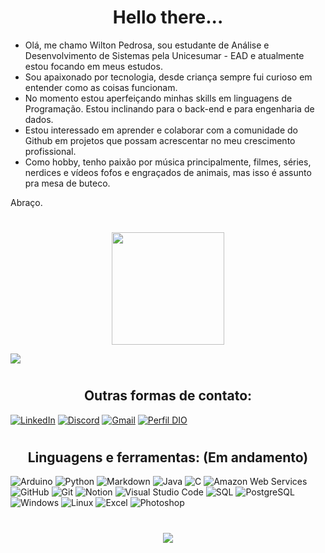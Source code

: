 <h1 align="center"> Hello there... </h1>

-  Olá, me chamo Wilton Pedrosa, sou estudante de Análise e Desenvolvimento de Sistemas pela Unicesumar - EAD e atualmente estou focando em meus estudos.
-  Sou apaixonado por tecnologia, desde criança sempre fui curioso em entender como as coisas funcionam.
-  No momento estou aperfeiçando minhas skills em linguagens de Programação. Estou inclinando para o back-end e para engenharia de dados.
-  Estou interessado em aprender e colaborar com a comunidade do Github em projetos que possam acrescentar no meu crescimento profissional.
-  Como hobby, tenho paixão por música principalmente, filmes, séries, nerdices e vídeos fofos e engraçados de animais, mas isso é assunto pra mesa de buteco.

Abraço.

<h1 align="center"></h1>

<div align="center">
 <img height="180em" src="https://streak-stats.demolab.com/?user=wiltonshark&theme=shadow-blue&background=035&border=555&dates=FFF"/>
</div>

[![](https://github-readme-activity-graph.vercel.app/graph?username=wiltonshark&bg_color=0d1117&color=6695b2&line=ffffff&point=ff0000&area=true&hide_border=true)](https://github.com/ashutosh00710/github-readme-activity-graph)

<h1 align="center"></h1>
<h2 align="center"> Outras formas de contato:  </h2>


[![LinkedIn](https://img.shields.io/badge/LinkedIn-000?style=for-the-badge&logo=linkedin&logoColor=0E76A8)](https://www.linkedin.com/in/wilton-pedrosa/) 
[![Discord](https://img.shields.io/badge/Discord-000?style=for-the-badge&logo=discord)](https://www.discord.com/in/wiltonshark/) 
[![Gmail](https://img.shields.io/badge/Gmail-000?style=for-the-badge&logo=gmail)](mailto:wiltonshark@gmail.com)
[![Perfil DIO](https://img.shields.io/badge/PERFIL%20DIO-000?style=for-the-badge&logo=diome)](https://web.dio.me/users/wiltonshark)

<h1 align="center"></h1>
<h2 align="center"> Linguagens e ferramentas: (Em andamento)  </h2>


![Arduino](https://img.shields.io/badge/Arduino-035?style=for-the-badge&logo=Arduino&logoColor=white)
![Python](https://img.shields.io/badge/Python-000?style=for-the-badge&logo=python)
![Markdown](https://img.shields.io/badge/Markdown-035?style=for-the-badge&logo=markdown)
![Java](https://img.shields.io/badge/Java-000?style=for-the-badge&logo=openjdk&logoColor=red)
![C](https://img.shields.io/badge/C-035?style=for-the-badge&logo=c)
![Amazon Web Services](https://img.shields.io/badge/Amazon_AWS-000?style=for-the-badge&logo=amazon-aws&logoColor=orange)
![GitHub](https://img.shields.io/badge/GitHub-035?style=for-the-badge&logo=github&logoColor=white)
![Git](https://img.shields.io/badge/Git-000?style=for-the-badge&logo=git&logoColor=FF5733)
![Notion](https://img.shields.io/badge/Notion-035?style=for-the-badge&logo=notion&logoColor=white)
![Visual Studio Code](https://img.shields.io/badge/-Visual%20Studio%20Code-000?style=for-the-badge&logo=visual-studio-code&logoColor=007ACC)
![SQL](https://img.shields.io/badge/MySQL-035?style=for-the-badge&logo=mysql&logoColor=white)
![PostgreSQL](https://img.shields.io/badge/PostgreSQL-000?style=for-the-badge&logo=postgresql)
![Windows](https://img.shields.io/badge/Windows-035?style=for-the-badge&logo=Windows)
![Linux](https://img.shields.io/badge/linux-000?style=for-the-badge&logo=Linux)
![Excel](https://img.shields.io/badge/-Excel-035?style=for-the-badge&logo=microsoftexcel)
![Photoshop](https://img.shields.io/badge/Photoshop-000?style=for-the-badge&logo=adobephotoshop)




<h1 align="center"></h1>

<div align="center"><img src="https://www.alura.com.br/artigos/assets/como-criar-um-readme-para-seu-perfil-github/imagem15.gif"/></div>
